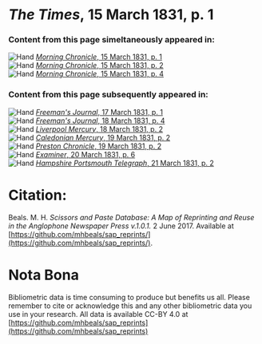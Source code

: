 # *The Times*, 15 March 1831, p. 1  
  
### Content from this page simeltaneously appeared in:  
![Hand](http://scissorsandpaste.net/wp-content/uploads/2017/06/smallhandpointer.png) [*Morning Chronicle*, 15 March 1831, p. 1](https://mhbeals.github.io/sap_html/Morning-Chronicle/Morning-Chronicle-15-March-1831-p-1)  
![Hand](http://scissorsandpaste.net/wp-content/uploads/2017/06/smallhandpointer.png) [*Morning Chronicle*, 15 March 1831, p. 2](https://mhbeals.github.io/sap_html/Morning-Chronicle/Morning-Chronicle-15-March-1831-p-2)  
![Hand](http://scissorsandpaste.net/wp-content/uploads/2017/06/smallhandpointer.png) [*Morning Chronicle*, 15 March 1831, p. 4](https://mhbeals.github.io/sap_html/Morning-Chronicle/Morning-Chronicle-15-March-1831-p-4)  
  
### Content from this page subsequently appeared in:  
![Hand](http://scissorsandpaste.net/wp-content/uploads/2017/06/smallhandpointer.png) [*Freeman's Journal*, 17 March 1831, p. 1](https://mhbeals.github.io/sap_html/Freeman's-Journal/Freeman's-Journal-17-March-1831-p-1)  
![Hand](http://scissorsandpaste.net/wp-content/uploads/2017/06/smallhandpointer.png) [*Freeman's Journal*, 18 March 1831, p. 4](https://mhbeals.github.io/sap_html/Freeman's-Journal/Freeman's-Journal-18-March-1831-p-4)  
![Hand](http://scissorsandpaste.net/wp-content/uploads/2017/06/smallhandpointer.png) [*Liverpool Mercury*, 18 March 1831, p. 2](https://mhbeals.github.io/sap_html/Liverpool-Mercury/Liverpool-Mercury-18-March-1831-p-2)  
![Hand](http://scissorsandpaste.net/wp-content/uploads/2017/06/smallhandpointer.png) [*Caledonian Mercury*, 19 March 1831, p. 2](https://mhbeals.github.io/sap_html/Caledonian-Mercury/Caledonian-Mercury-19-March-1831-p-2)  
![Hand](http://scissorsandpaste.net/wp-content/uploads/2017/06/smallhandpointer.png) [*Preston Chronicle*, 19 March 1831, p. 2](https://mhbeals.github.io/sap_html/Preston-Chronicle/Preston-Chronicle-19-March-1831-p-2)  
![Hand](http://scissorsandpaste.net/wp-content/uploads/2017/06/smallhandpointer.png) [*Examiner*, 20 March 1831, p. 6](https://mhbeals.github.io/sap_html/Examiner/Examiner-20-March-1831-p-6)  
![Hand](http://scissorsandpaste.net/wp-content/uploads/2017/06/smallhandpointer.png) [*Hampshire Portsmouth Telegraph*, 21 March 1831, p. 2](https://mhbeals.github.io/sap_html/Hampshire-Portsmouth-Telegraph/Hampshire-Portsmouth-Telegraph-21-March-1831-p-2)  


# Citation: 

Beals. M. H. *Scissors and Paste Database: A Map of Reprinting and Reuse in the Anglophone Newspaper Press v.1.0.1.* 2 June 2017. Available at [https://github.com/mhbeals/sap_reprints/](https://github.com/mhbeals/sap_reprints/). 

# Nota Bona

Bibliometric data is time consuming to produce but benefits us all. Please remember to cite or acknowledge this and any other bibliometric data you use in your research. All data is available CC-BY 4.0 at [https://github.com/mhbeals/sap_reprints](https://github.com/mhbeals/sap_reprints)